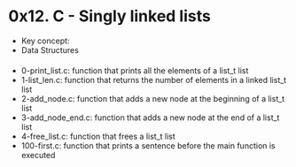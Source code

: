 # 0x12. C - Singly linked lists
* Key concept:
* Data Structures
####
* 0-print_list.c: function that prints all the elements of a list_t list
* 1-list_len.c: function that returns the number of elements in a linked list_t list
* 2-add_node.c: function that adds a new node at the beginning of a list_t list
* 3-add_node_end.c: function that adds a new node at the end of a list_t list
* 4-free_list.c: function that frees a list_t list
* 100-first.c: function that prints a sentence before the main function is executed
